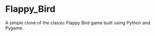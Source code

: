 # Flappy_Bird
A simple clone of the classic Flappy Bird game built using Python and Pygame.
<a href="https://github.com/user-attachments/assets/0254a521-b3c9-451a-beb2-0bde5244474d" width="80" height="150"/>
